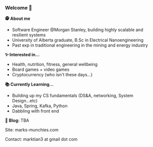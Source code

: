 ### Welcome 👋

**🕵️ About me** 

- Software Engineer @Morgan Stanley, building highly scalable and resilient systems
- University of Alberta graduate, B.Sc in Electrical Nanoengineering
- Past exp in traditional engineering in the mining and energy industry 

**✨ Interested in...**
- Health, nutrition, fitness, general wellbeing
- Board games + video games
- Cryptocurrency (who isn't these days...)

**📚 Currently Learning...**
- Building up my CS fundamentals (DS&A, networking, System Design...etc)
- Java, Spring, Kafka, Python 
- Dabbling with front end 

**📰 Blog:**
TBA

Site: marks-munchies.com 

Contact: marktian3 at gmail dot com
